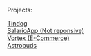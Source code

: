 Projects:

[Tindog](https://wdewonka.github.io/Tindog/)
<br>
[SalarioApp (Not reponsive)](https://wdewonka.github.io/SalarioApp/)
<br>
[Vortex (E-Commerce)](https://wdewonka.github.io/Vortex(E-Commerce))
<br>
[Astrobuds](https://wdewonka.github.io/Astrobuds)

